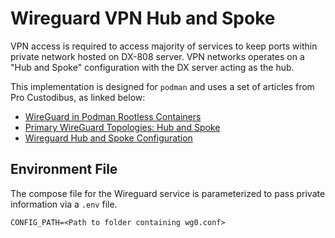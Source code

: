 # Wireguard VPN Hub and Spoke

VPN access is required to access majority of services to keep ports
within private network hosted on DX-808 server. VPN networks operates
on a "Hub and Spoke" configuration with the DX server acting as the hub.

This implementation is designed for `podman` and uses a set of articles
from Pro Custodibus, as linked below:

- [WireGuard in Podman Rootless Containers](https://www.procustodibus.com/blog/2022/10/wireguard-in-podman/)
- [Primary WireGuard Topologies: Hub and Spoke](https://www.procustodibus.com/blog/2020/10/wireguard-topologies/#hub-and-spoke)
- [Wireguard Hub and Spoke Configuration](https://www.procustodibus.com/blog/2020/11/wireguard-hub-and-spoke-config/)

## Environment File

The compose file for the Wireguard service is parameterized to pass
private information via a `.env` file.

```
CONFIG_PATH=<Path to folder containing wg0.conf>
```
